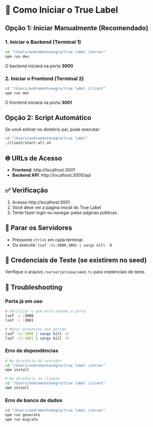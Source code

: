# 🚀 Como Iniciar o True Label

## Opção 1: Iniciar Manualmente (Recomendado)

### 1. Iniciar o Backend (Terminal 1)
```bash
cd "/Users/andremontenegro/true label /server"
npm run dev
```
O backend iniciará na porta **3000**

### 2. Iniciar o Frontend (Terminal 2)
```bash
cd "/Users/andremontenegro/true label /client"
npm run dev
```
O frontend iniciará na porta **3001**

## Opção 2: Script Automático

Se você estiver no diretório pai, pode executar:
```bash
cd "/Users/andremontenegro/true label"
./client/start-all.sh
```

## 🌐 URLs de Acesso

- **Frontend**: http://localhost:3001
- **Backend API**: http://localhost:3000/api

## ✅ Verificação

1. Acesse http://localhost:3001
2. Você deve ver a página inicial do True Label
3. Tente fazer login ou navegar pelas páginas públicas

## 🛑 Parar os Servidores

- Pressione `Ctrl+C` em cada terminal
- Ou execute: `lsof -ti:3000,3001 | xargs kill -9`

## 📝 Credenciais de Teste (se existirem no seed)

Verifique o arquivo `/server/prisma/seed.ts` para credenciais de teste.

## 🐛 Troubleshooting

### Porta já em uso
```bash
# Verificar o que está usando a porta
lsof -i :3000
lsof -i :3001

# Matar processos nas portas
lsof -ti:3000 | xargs kill -9
lsof -ti:3001 | xargs kill -9
```

### Erro de dependências
```bash
# No diretório do servidor
cd "/Users/andremontenegro/true label /server"
npm install

# No diretório do cliente
cd "/Users/andremontenegro/true label /client"
npm install
```

### Erro de banco de dados
```bash
cd "/Users/andremontenegro/true label /server"
npm run generate
npm run migrate
```